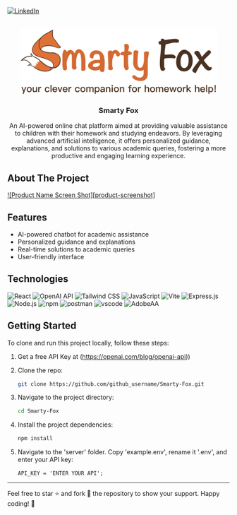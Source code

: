 <a name="Smarty Fox"></a>
[![LinkedIn][linkedin-shield]][linkedin-url]



<!-- PROJECT LOGO -->
<br />
<div align="center">
  <a href="https://github.com/kloizzo/Smarty-Fox">
    <img src="/Smarty-Fox/src/assets/sf-logo.png" alt="Logo" height="150">
  </a>

<h3 align="center">Smarty Fox</h3>

  <p align="center">
    An AI-powered online chat platform aimed at providing valuable assistance to children with their homework and studying endeavors. By leveraging advanced artificial intelligence, it offers personalized guidance, explanations, and solutions to various academic queries, fostering a more productive and engaging learning experience.
    <br />
  </p>
</div>

<!-- ABOUT THE PROJECT -->
## About The Project

[![Product Name Screen Shot][product-screenshot]](https://example.com)


## Features

- AI-powered chatbot for academic assistance
- Personalized guidance and explanations
- Real-time solutions to academic queries
- User-friendly interface

## Technologies

![React](https://img.shields.io/badge/React-61DAFB?style=for-the-badge&logo=react&logoColor=white)
![OpenAI API](https://img.shields.io/badge/OpenAI%20API-1B1C1E?style=for-the-badge&logo=openai&logoColor=white)
![Tailwind CSS](https://img.shields.io/badge/Tailwind%20CSS-38B2AC?style=for-the-badge&logo=tailwind-css&logoColor=white)
![JavaScript](https://img.shields.io/badge/JavaScript-F7DF1E?style=for-the-badge&logo=javascript&logoColor=black)
![Vite](https://img.shields.io/badge/Vite-646CFF?style=for-the-badge&logo=vite&logoColor=white)
![Express.js][Express.js]
![Node.js][Node.js]
![npm][npm]
![postman][postman]
![vscode][vscode]
![AdobeAA][AdobeAA]


<!-- GETTING STARTED -->
## Getting Started

To clone and run this project locally, follow these steps:

1. Get a free API Key at (https://openai.com/blog/openai-api))
2. Clone the repo:
   
   ```sh
   git clone https://github.com/github_username/Smarty-Fox.git

3. Navigate to the project directory:

   ```bash
   cd Smarty-Fox
   ```
   
4. Install the project dependencies:
   
   ```sh
   npm install
   ```
   
5. Navigate to the 'server' folder. Copy 'example.env', rename it '.env', and enter your API key:
   
   ```env
   API_KEY = 'ENTER YOUR API';
   ```

---

Feel free to star ⭐️ and fork 🍴 the repository to show your support. Happy coding! 🚀



<!-- MARKDOWN LINKS & IMAGES -->
<!-- https://www.markdownguide.org/basic-syntax/#reference-style-links -->
[linkedin-shield]: https://img.shields.io/badge/-LinkedIn-black.svg?style=for-the-badge&logo=linkedin&colorB=555
[linkedin-url]: https://linkedin.com/in/kayla-loizzo
[React.js]: 	https://img.shields.io/badge/React-20232A?style=for-the-badge&logo=react&logoColor=61DAFB
[AdobeAA]: https://img.shields.io/badge/Adobe%20after%20affects-CF96FD?style=for-the-badge&logo=Adobe%20after%20effects&logoColor=393665
[Express.js]: https://img.shields.io/badge/Express%20js-000000?style=for-the-badge&logo=express&logoColor=white
[Node.js]: https://img.shields.io/badge/Node%20js-339933?style=for-the-badge&logo=nodedotjs&logoColor=white
[npm]: https://img.shields.io/badge/npm-CB3837?style=for-the-badge&logo=npm&logoColor=white
[postcss]: 	https://img.shields.io/badge/postcss-DD3A0A?style=for-the-badge&logo=postcss&logoColor=white
[postman]: https://img.shields.io/badge/Postman-FF6C37?style=for-the-badge&logo=Postman&logoColor=white
[tailwind]: https://img.shields.io/badge/Tailwind_CSS-38B2AC?style=for-the-badge&logo=tailwind-css&logoColor=white
[vite]: https://img.shields.io/badge/Vite-B73BFE?style=for-the-badge&logo=vite&logoColor=FFD62E
[vscode]: https://img.shields.io/badge/Visual_Studio-5C2D91?style=for-the-badge&logo=visual%20studio&logoColor=white
[javascript]: https://img.shields.io/badge/JavaScript-323330?style=for-the-badge&logo=javascript&logoColor=F7DF1E
